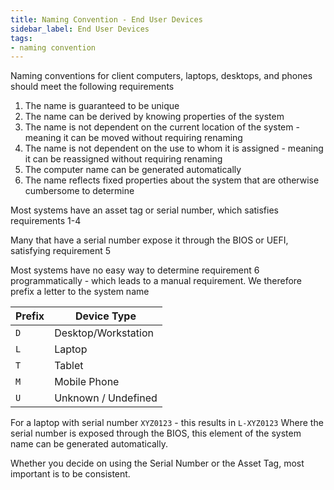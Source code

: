 ```yaml
---
title: Naming Convention - End User Devices
sidebar_label: End User Devices
tags: 
- naming convention
---
```


Naming conventions for client computers, laptops, desktops, and phones should meet the following requirements

1. The name is guaranteed to be unique
2. The name can be derived by knowing properties of the system
3. The name is not dependent on the current location of the system - meaning it can be moved without requiring renaming
4. The name is not dependent on the use to whom it is assigned - meaning it can be reassigned without requiring renaming
5. The computer name can be generated automatically
6. The name reflects fixed properties about the system that are otherwise cumbersome to determine

Most systems have an asset tag or serial number, which satisfies requirements 1-4

Many that have a serial number expose it through the BIOS or UEFI, satisfying requirement 5

Most systems have no easy way to determine requirement 6 programmatically - which leads to a manual requirement. We therefore prefix a letter to the system name

| Prefix | Device Type         |
| ----- | ------------------- |
| `D`   | Desktop/Workstation |
| `L`   | Laptop              |
| `T`   | Tablet              |
| `M`   | Mobile Phone        |
| `U`   | Unknown / Undefined |

For a laptop with serial number `XYZ0123` - this results in `L-XYZ0123`
Where the serial number is exposed through the BIOS, this element of the system name can be generated automatically.

Whether you decide on using the Serial Number or the Asset Tag, most important is to be consistent.
